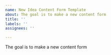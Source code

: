 ```yaml
---
name: New Idea Content Form Template
about: The goal is to make a new content form
title: ''
labels: ''
assignees: ''

---
```


The goal is to make a new content form
